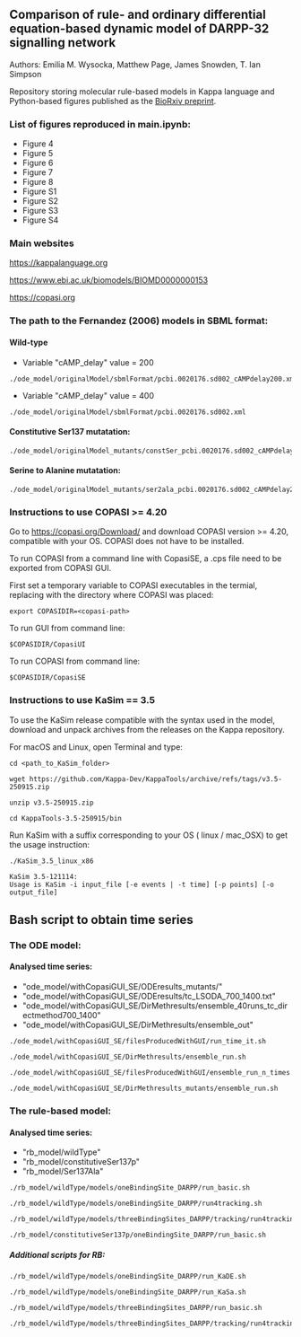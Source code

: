 ## Comparison of rule- and ordinary differential equation-based dynamic model of DARPP-32 signalling network
Authors: Emilia M. Wysocka, Matthew Page, James Snowden, T. Ian Simpson 

Repository storing molecular rule-based models in Kappa language and Python-based figures published as the [BioRxiv preprint](https://www.biorxiv.org/content/10.1101/2022.03.26.485918v1).


### List of figures reproduced in main.ipynb:

* Figure 4
  <!--- - (A) wt/wild-type_summedpatternsOriginal_selected_.pdf --->
  <!--- - (B) wt/wild-type_stochastic_ode_model_selected_SD.pdf --->
  <!--- - (C) wt/wild-typeoBS_rb_model_selected_SD.pdf --->
* Figure 5
   <!--- - compared/w-t_ode2rb_stoch2stochpaired_resized.pdf --->
* Figure 6
  <!--- - (A) ca_all_case/all_Ca_all_Ca2_paired_w-t_ode2rb_stoch2stoch.pdf --->
  <!--- - (B) ca_all_case/all_Ca2_all_Ca_paired_all_ca_rb_18_ode_13.pdf --->
  <!--- - (C) ca_all_case/all_Ca2_all_Ca_paired_all_ca_summed_first_instance_of_PP2B.pdf --->
* Figure 7
  <!--- - ca_all_case/all_Ca_summed_PP2Bpaired.pdf --> 
* Figure 8
  <!--- - (A) alone/constSer/constitutive_Ser137_summedpatternsOriginal_selected_.pdf
  - (B) alone/constSer/constitutive_serinetBS_rb_model_selected_SD.pdf
  - (C) alone/ser2ala/serine_to_alanine_summedpatternsOriginal_selected_.pdf
  - (D) alone/ser2ala/serine_to_alaninetBS_rb_model_selected_SD.pdf --->
* Figure S1
  <!--- - ca_all_case/CaRates_15_1_7_CaStim_6_representations_of_PP2Bi.pdf --->
* Figure S2
  <!--- - img/ca_all_case/all_Capaired.pdf --->
* Figure S3
  <!--- - compared/w-t_rb2rb_stoch2stochpaired_resized.pdf --->
* Figure S4
 <!--- - compared/s_speciesNum_per_time_tBS_oBS_to_stimuli_2.pdf --->

### Main websites

https://kappalanguage.org

https://www.ebi.ac.uk/biomodels/BIOMD0000000153

https://copasi.org


### The path to the Fernandez (2006) models in SBML format:


#### Wild-type

* Variable "cAMP_delay" value = 200

```
./ode_model/originalModel/sbmlFormat/pcbi.0020176.sd002_cAMPdelay200.xml
```

* Variable "cAMP_delay" value = 400

```
./ode_model/originalModel/sbmlFormat/pcbi.0020176.sd002.xml
```

#### Constitutive Ser137 mutatation:

```
./ode_model/originalModel_mutants/constSer_pcbi.0020176.sd002_cAMPdelay200.xml
```


#### Serine to Alanine mutatation:

```
./ode_model/originalModel_mutants/ser2ala_pcbi.0020176.sd002_cAMPdelay200.xml
```


### Instructions to use COPASI >= 4.20

Go to https://copasi.org/Download/ and download COPASI version >= 4.20, compatible with your OS.
COPASI does not have to be installed.

To run COPASI from a command line with CopasiSE, a .cps file need to be exported from COPASI GUI.

First set a temporary variable to COPASI executables in the termial, 
replacing <copasi-path> with the directory where COPASI was placed:

```
export COPASIDIR=<copasi-path>
```

To run GUI from command line:

```
$COPASIDIR/CopasiUI
```


To run COPASI from command line:

```
$COPASIDIR/CopasiSE
```



### Instructions to use KaSim == 3.5

To use the KaSim release compatible with the syntax used in the model, download and unpack archives from the releases on the Kappa repository.

For macOS and Linux, open Terminal and type:

```console
cd <path_to_KaSim_folder>
```

```
wget https://github.com/Kappa-Dev/KappaTools/archive/refs/tags/v3.5-250915.zip
```

```
unzip v3.5-250915.zip
```

```
cd KappaTools-3.5-250915/bin
```

Run KaSim with a suffix corresponding to your OS ( linux / mac_OSX) to get the usage instruction:

```console
./KaSim_3.5_linux_x86 
```

```
KaSim 3.5-121114: 
Usage is KaSim -i input_file [-e events | -t time] [-p points] [-o output_file]

```

## Bash script to obtain time series


### The ODE model:

#### Analysed time series:

* "ode_model/withCopasiGUI_SE/ODEresults_mutants/"
* "ode_model/withCopasiGUI_SE/ODEresults/tc_LSODA_700_1400.txt"
* "ode_model/withCopasiGUI_SE/DirMethresults/ensemble_40runs_tc_directmethod700_1400"
* "ode_model/withCopasiGUI_SE/DirMethresults/ensemble_out"

```
./ode_model/withCopasiGUI_SE/filesProducedWithGUI/run_time_it.sh

./ode_model/withCopasiGUI_SE/DirMethresults/ensemble_run.sh

./ode_model/withCopasiGUI_SE/filesProducedWithGUI/ensemble_run_n_times.sh

./ode_model/withCopasiGUI_SE/DirMethresults_mutants/ensemble_run.sh
```

### The rule-based model:

#### Analysed time series:

* "rb_model/wildType"
* "rb_model/constitutiveSer137p"
* "rb_model/Ser137Ala"

```
./rb_model/wildType/models/oneBindingSite_DARPP/run_basic.sh

./rb_model/wildType/models/oneBindingSite_DARPP/run4tracking.sh

./rb_model/wildType/models/threeBindingSites_DARPP/tracking/run4tracking.sh

./rb_model/constitutiveSer137p/oneBindingSite_DARPP/run_basic.sh
```

##### Additional scripts for RB:

```
./rb_model/wildType/models/oneBindingSite_DARPP/run_KaDE.sh

./rb_model/wildType/models/oneBindingSite_DARPP/run_KaSa.sh

./rb_model/wildType/models/threeBindingSites_DARPP/run_basic.sh

./rb_model/wildType/models/threeBindingSites_DARPP/tracking/run4tracking_for_KaSim4.0.sh
```
